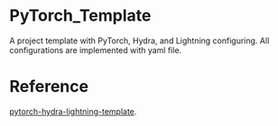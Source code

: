 # PyTorch_Template
A project template with PyTorch, Hydra, and Lightning configuring.
All configurations are implemented with yaml file.

# Reference
[pytorch-hydra-lightning-template](https://github.com/ashleve/lightning-hydra-template).
